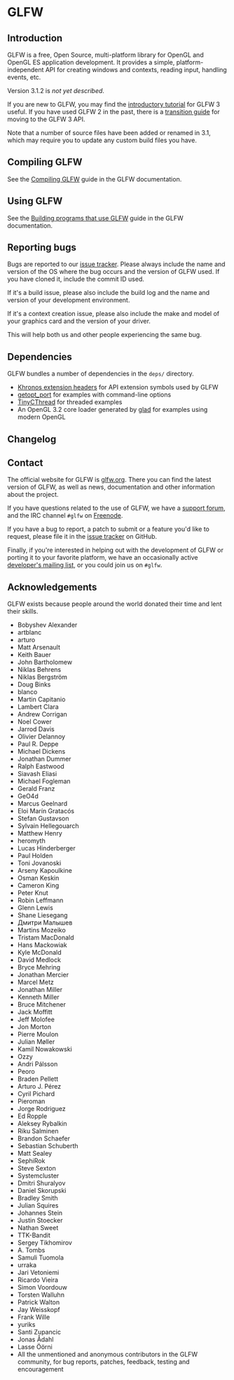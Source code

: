 # GLFW

## Introduction

GLFW is a free, Open Source, multi-platform library for OpenGL and OpenGL ES
application development.  It provides a simple, platform-independent API for
creating windows and contexts, reading input, handling events, etc.

Version 3.1.2 is _not yet described_.

If you are new to GLFW, you may find the
[introductory tutorial](http://www.glfw.org/docs/latest/quick.html) for GLFW
3 useful.  If you have used GLFW 2 in the past, there is a
[transition guide](http://www.glfw.org/docs/latest/moving.html) for moving to
the GLFW 3 API.

Note that a number of source files have been added or renamed in 3.1, which may
require you to update any custom build files you have.


## Compiling GLFW

See the [Compiling GLFW](http://www.glfw.org/docs/latest/compile.html) guide in
the GLFW documentation.


## Using GLFW

See the
[Building programs that use GLFW](http://www.glfw.org/docs/latest/build.html)
guide in the GLFW documentation.


## Reporting bugs

Bugs are reported to our [issue tracker](https://github.com/glfw/glfw/issues).
Please always include the name and version of the OS where the bug occurs and
the version of GLFW used.  If you have cloned it, include the commit ID used.

If it's a build issue, please also include the build log and the name and
version of your development environment.

If it's a context creation issue, please also include the make and model of your
graphics card and the version of your driver.

This will help both us and other people experiencing the same bug.


## Dependencies

GLFW bundles a number of dependencies in the `deps/` directory.

 - [Khronos extension headers](https://www.opengl.org/registry/) for API
   extension symbols used by GLFW
 - [getopt\_port](https://github.com/kimgr/getopt_port/) for examples
   with command-line options
 - [TinyCThread](https://github.com/tinycthread/tinycthread) for threaded
   examples
 - An OpenGL 3.2 core loader generated by
   [glad](https://github.com/Dav1dde/glad) for examples using modern OpenGL


## Changelog


## Contact

The official website for GLFW is [glfw.org](http://www.glfw.org/).  There you
can find the latest version of GLFW, as well as news, documentation and other
information about the project.

If you have questions related to the use of GLFW, we have a
[support forum](https://sourceforge.net/p/glfw/discussion/247562/), and the IRC
channel `#glfw` on [Freenode](http://freenode.net/).

If you have a bug to report, a patch to submit or a feature you'd like to
request, please file it in the
[issue tracker](https://github.com/glfw/glfw/issues) on GitHub.

Finally, if you're interested in helping out with the development of GLFW or
porting it to your favorite platform, we have an occasionally active
[developer's mailing list](https://lists.stacken.kth.se/mailman/listinfo/glfw-dev),
or you could join us on `#glfw`.


## Acknowledgements

GLFW exists because people around the world donated their time and lent their
skills.

 - Bobyshev Alexander
 - artblanc
 - arturo
 - Matt Arsenault
 - Keith Bauer
 - John Bartholomew
 - Niklas Behrens
 - Niklas Bergström
 - Doug Binks
 - blanco
 - Martin Capitanio
 - Lambert Clara
 - Andrew Corrigan
 - Noel Cower
 - Jarrod Davis
 - Olivier Delannoy
 - Paul R. Deppe
 - Michael Dickens
 - Jonathan Dummer
 - Ralph Eastwood
 - Siavash Eliasi
 - Michael Fogleman
 - Gerald Franz
 - GeO4d
 - Marcus Geelnard
 - Eloi Marín Gratacós
 - Stefan Gustavson
 - Sylvain Hellegouarch
 - Matthew Henry
 - heromyth
 - Lucas Hinderberger
 - Paul Holden
 - Toni Jovanoski
 - Arseny Kapoulkine
 - Osman Keskin
 - Cameron King
 - Peter Knut
 - Robin Leffmann
 - Glenn Lewis
 - Shane Liesegang
 - Дмитри Малышев
 - Martins Mozeiko
 - Tristam MacDonald
 - Hans Mackowiak
 - Kyle McDonald
 - David Medlock
 - Bryce Mehring
 - Jonathan Mercier
 - Marcel Metz
 - Jonathan Miller
 - Kenneth Miller
 - Bruce Mitchener
 - Jack Moffitt
 - Jeff Molofee
 - Jon Morton
 - Pierre Moulon
 - Julian Møller
 - Kamil Nowakowski
 - Ozzy
 - Andri Pálsson
 - Peoro
 - Braden Pellett
 - Arturo J. Pérez
 - Cyril Pichard
 - Pieroman
 - Jorge Rodriguez
 - Ed Ropple
 - Aleksey Rybalkin
 - Riku Salminen
 - Brandon Schaefer
 - Sebastian Schuberth
 - Matt Sealey
 - SephiRok
 - Steve Sexton
 - Systemcluster
 - Dmitri Shuralyov
 - Daniel Skorupski
 - Bradley Smith
 - Julian Squires
 - Johannes Stein
 - Justin Stoecker
 - Nathan Sweet
 - TTK-Bandit
 - Sergey Tikhomirov
 - A. Tombs
 - Samuli Tuomola
 - urraka
 - Jari Vetoniemi
 - Ricardo Vieira
 - Simon Voordouw
 - Torsten Walluhn
 - Patrick Walton
 - Jay Weisskopf
 - Frank Wille
 - yuriks
 - Santi Zupancic
 - Jonas Ådahl
 - Lasse Öörni
 - All the unmentioned and anonymous contributors in the GLFW community, for bug
   reports, patches, feedback, testing and encouragement

